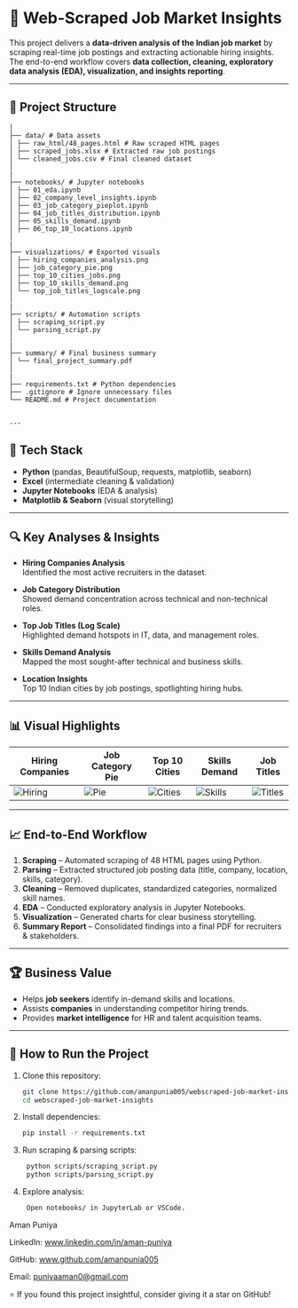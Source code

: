 # 💼 Web-Scraped Job Market Insights

This project delivers a **data-driven analysis of the Indian job market** by scraping real-time job postings and extracting actionable hiring insights.  
The end-to-end workflow covers **data collection, cleaning, exploratory data analysis (EDA), visualization, and insights reporting**.

---

## 📂 Project Structure

```WebScraped_JobMarket_Insights/
│
├── data/ # Data assets
│ ├── raw_html/48_pages.html # Raw scraped HTML pages
│ ├── scraped_jobs.xlsx # Extracted raw job postings
│ └── cleaned_jobs.csv # Final cleaned dataset
│
|
├── notebooks/ # Jupyter notebooks
│ ├── 01_eda.ipynb
│ ├── 02_company_level_insights.ipynb
│ ├── 03_job_category_pieplot.ipynb
│ ├── 04_job_titles_distribution.ipynb
│ ├── 05_skills_demand.ipynb
│ ├── 06_top_10_locations.ipynb
│
|
├── visualizations/ # Exported visuals
│ ├── hiring_companies_analysis.png
│ ├── job_category_pie.png
│ ├── top_10_cities_jobs.png
│ ├── top_10_skills_demand.png
│ └── top_job_titles_logscale.png
│
|
├── scripts/ # Automation scripts
│ ├── scraping_script.py
│ └── parsing_script.py
│
|
├── summary/ # Final business summary
│ └── final_project_summary.pdf
│
|
├── requirements.txt # Python dependencies
├── .gitignore # Ignore unnecessary files
└── README.md # Project documentation


---
```
## 🚀 Tech Stack

- **Python** (pandas, BeautifulSoup, requests, matplotlib, seaborn)
- **Excel** (intermediate cleaning & validation)
- **Jupyter Notebooks** (EDA & analysis)
- **Matplotlib & Seaborn** (visual storytelling)

---

## 🔍 Key Analyses & Insights

- **Hiring Companies Analysis**  
  Identified the most active recruiters in the dataset.

- **Job Category Distribution**  
  Showed demand concentration across technical and non-technical roles.

- **Top Job Titles (Log Scale)**  
  Highlighted demand hotspots in IT, data, and management roles.

- **Skills Demand Analysis**  
  Mapped the most sought-after technical and business skills.

- **Location Insights**  
  Top 10 Indian cities by job postings, spotlighting hiring hubs.

---

## 📊 Visual Highlights

| Hiring Companies | Job Category Pie | Top 10 Cities | Skills Demand | Job Titles |
|------------------|------------------|---------------|---------------|------------|
| ![Hiring](visualizations/hiring_companies_analysis.png) | ![Pie](visualizations/job_category_pie.png) | ![Cities](visualizations/top_10_cities_jobs.png) | ![Skills](visualizations/top_10_skills_demand.png) | ![Titles](visualizations/top_job_titles_logscale.png) |

---


## 📈 End-to-End Workflow

1. **Scraping** – Automated scraping of 48 HTML pages using Python.
2. **Parsing** – Extracted structured job posting data (title, company, location, skills, category).
3. **Cleaning** – Removed duplicates, standardized categories, normalized skill names.
4. **EDA** – Conducted exploratory analysis in Jupyter Notebooks.
5. **Visualization** – Generated charts for clear business storytelling.
6. **Summary Report** – Consolidated findings into a final PDF for recruiters & stakeholders.

---

## 🏆 Business Value

- Helps **job seekers** identify in-demand skills and locations.  
- Assists **companies** in understanding competitor hiring trends.  
- Provides **market intelligence** for HR and talent acquisition teams.

---

## 🔧 How to Run the Project

1. Clone this repository:  
   ```bash
   git clone https://github.com/amanpunia005/webscraped-job-market-insights.git
   cd webscraped-job-market-insights

2. Install dependencies:
   ```bash
   pip install -r requirements.txt

3. Run scraping & parsing scripts:
   ```bash
    python scripts/scraping_script.py
    python scripts/parsing_script.py

4. Explore analysis:
   ```bash
    Open notebooks/ in JupyterLab or VSCode.

Aman Puniya

LinkedIn: www.linkedin.com/in/aman-puniya

GitHub: www.github.com/amanpunia005

Email: puniyaaman0@gmail.com

⭐ If you found this project insightful, consider giving it a star on GitHub!


